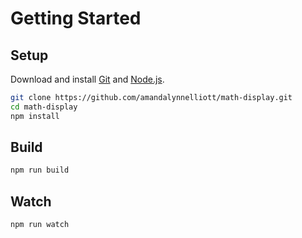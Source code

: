 # Getting Started

## Setup

Download and install [Git](https://git-scm.com/) and [Node.js](https://nodejs.org/).

```sh
git clone https://github.com/amandalynnelliott/math-display.git
cd math-display
npm install
```

## Build

```sh
npm run build
```

## Watch

```sh
npm run watch
```

